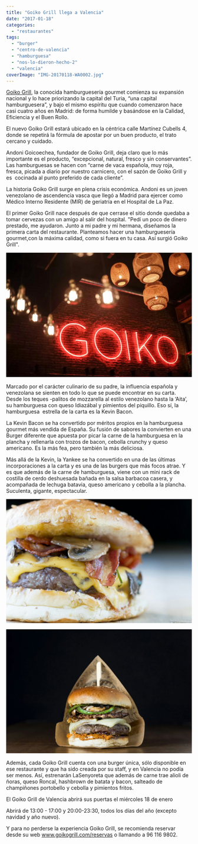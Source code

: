 ```yaml
---
title: "Goiko Grill llega a Valencia"
date: "2017-01-18"
categories:
  - "restaurantes"
tags:
  - "burger"
  - "centro-de-valencia"
  - "hamburguesa"
  - "nos-lo-dieron-hecho-2"
  - "valencia"
coverImage: "IMG-20170118-WA0002.jpg"
---
```


[Goiko Grill](http://www.goikogrill.com/), la conocida hamburguesería gourmet comienza su expansión nacional y lo hace priorizando la capital del Turia, “una capital hamburguesera”, y bajo el mismo espíritu que cuando comenzaron hace casi cuatro años en Madrid: de forma humilde y basándose en la Calidad, Eficiencia y el Buen Rollo.

El nuevo Goiko Grill estará ubicado en la céntrica calle Martínez Cubells 4, donde se repetirá la fórmula de apostar por un buen producto, el trato cercano y cuidado.

Andoni Goicoechea, fundador de Goiko Grill, deja claro que lo más importante es el producto, “excepcional, natural, fresco y sin conservantes”. Las hamburguesas se hacen con “carne de vaca española, muy roja, fresca, picada a diario por nuestro carnicero, con el sazón de Goiko Grill y es  cocinada al punto preferido de cada cliente”.

La historia Goiko Grill surge en plena crisis económica. Andoni es un joven venezolano de ascendencia vasca que llegó a Madrid para ejercer como Médico Interno Residente (MIR) de geriatría en el Hospital de La Paz.

El primer Goiko Grill nace después de que cerrase el sitio donde quedaba a tomar cervezas con un amigo al salir del hospital. "Pedí un poco de dinero prestado, me ayudaron. Junto a mi padre y mi hermana, diseñamos la primera carta del restaurante. Planteamos hacer una hamburguesería gourmet,con la máxima calidad, como si fuera en tu casa. Así surgió Goiko Grill".

![](images/IMG-20170118-WA0002-1024x683.jpg)

Marcado por el carácter culinario de su padre, la influencia española y venezolana se sienten en todo lo que se puede encontrar en su carta. Desde los teques -palitos de mozzarella al estilo venezolano hasta la ‘Aita’, su hamburguesa con queso Idiazábal y pimientos del piquillo. Eso sí, la hamburguesa  estrella de la carta es la Kevin Bacon.

La Kevin Bacon se ha convertido por méritos propios en la hamburguesa gourmet más vendida de España. Su fusión de sabores la convierten en una Burger diferente que apuesta por picar la carne de la hamburguesa en la plancha y rellenarla con trozos de bacon, cebolla crunchy y queso americano. Es la más fea, pero también la más deliciosa.

Más allá de la Kevin, la Yankee se ha convertido en una de las últimas incorporaciones a la carta y es una de las burgers que más focos atrae. Y es que además de la carne de hamburguesa, viene con un mini rack de costilla de cerdo deshuesada bañada en la salsa barbacoa casera, y acompañada de lechuga batavia, queso americano y cebolla a la plancha. Suculenta, gigante, espectacular.

![](images/IMG-20170118-WA0000-1024x683.jpg)

![](images/IMG-20170118-WA0001-1024x683.jpg)

Además, cada Goiko Grill cuenta con una burger única, sólo disponible en ese restaurante y que ha sido creada por su staff, y en Valencia no podía ser menos. Así, estrenarán LaSenyoreta que además de carne trae alioli de ñoras, queso Roncal,​ hashbrown de batata y bacon, salteado de champiñones portobello y cebolla y pimientos fritos.

El Goiko Grill de Valencia abrirá sus puertas el miércoles 18 de enero

Abrirá de 13:00 - 17:00 y 20:00-23:30, todos los días del año (excepto navidad y año nuevo).

Y para no perderse la experiencia Goiko Grill, se recomienda reservar desde su web www.goikogrill.com/reservas o llamando a 96 116 9802.
